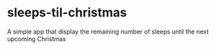 # sleeps-til-christmas
A simple app that display the remaining number of sleeps until the next upcoming Christmas
